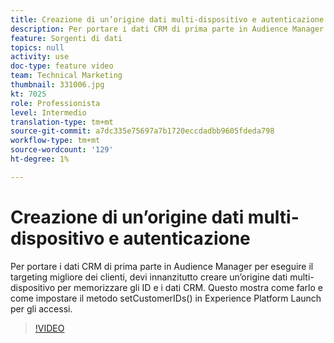 ```yaml
---
title: Creazione di un’origine dati multi-dispositivo e autenticazione
description: Per portare i dati CRM di prima parte in Audience Manager per eseguire il targeting migliore dei clienti, devi innanzitutto creare un’origine dati multi-dispositivo per memorizzare gli ID e i dati CRM. Questo mostra come farlo e come impostare il metodo setCustomerIDs() in Launch per gli accessi.
feature: Sorgenti di dati
topics: null
activity: use
doc-type: feature video
team: Technical Marketing
thumbnail: 331006.jpg
kt: 7025
role: Professionista
level: Intermedio
translation-type: tm+mt
source-git-commit: a7dc335e75697a7b1720eccdadbb9605fdeda798
workflow-type: tm+mt
source-wordcount: '129'
ht-degree: 1%

---
```



# Creazione di un’origine dati multi-dispositivo e autenticazione

Per portare i dati CRM di prima parte in Audience Manager per eseguire il targeting migliore dei clienti, devi innanzitutto creare un’origine dati multi-dispositivo per memorizzare gli ID e i dati CRM. Questo mostra come farlo e come impostare il metodo setCustomerIDs() in Experience Platform Launch per gli accessi.

>[!VIDEO](https://video.tv.adobe.com/v/331006/?quality=12&learn=on)
